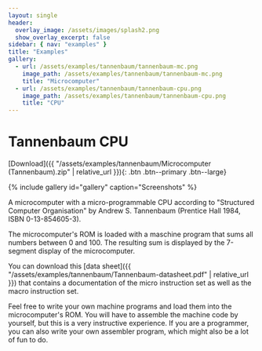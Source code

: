 ```yaml
---
layout: single
header:
  overlay_image: /assets/images/splash2.png
  show_overlay_excerpt: false
sidebar: { nav: "examples" }
title: "Examples"
gallery:
  - url: /assets/examples/tannenbaum/tannenbaum-mc.png
    image_path: /assets/examples/tannenbaum/tannenbaum-mc.png
    title: "Microcomputer"
  - url: /assets/examples/tannenbaum/tannenbaum-cpu.png
    image_path: /assets/examples/tannenbaum/tannenbaum-cpu.png
    title: "CPU"
---
```


# Tannenbaum CPU

[Download]({{ "/assets/examples/tannenbaum/Microcomputer (Tannenbaum).zip" | relative_url }}){: .btn .btn--primary .btn--large}

{% include gallery id="gallery" caption="Screenshots" %}

A microcomputer with a micro-programmable CPU according to "Structured Computer Organisation" by Andrew S. Tannenbaum (Prentice Hall 1984, ISBN 0-13-854605-3).

The microcomputer's ROM is loaded with a maschine program that sums all numbers between 0 and 100. The resulting sum is displayed by the 7-segment display of the microcomputer.

You can download this [data sheet]({{ "/assets/examples/tannenbaum/Tannenbaum-datasheet.pdf" | relative_url }}) that contains a documentation of the micro instruction set as well as the macro instruction set.

Feel free to write your own machine programs and load them into the microcomputer's ROM. You will have to assemble the machine code by yourself,
but this is a very instructive experience. If you are a programmer, you can also write your own assembler program,
which might also be a lot of fun to do.
